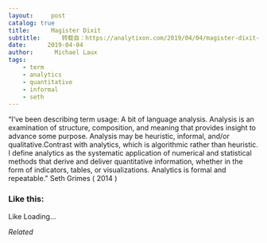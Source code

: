 ```yaml
---
layout:     post
catalog: true
title:      Magister Dixit
subtitle:      转载自：https://analytixon.com/2019/04/04/magister-dixit-1556/
date:      2019-04-04
author:      Michael Laux
tags:
    - term
    - analytics
    - quantitative
    - informal
    - seth
---
```


“I’ve been describing term usage: A bit of language analysis. Analysis is an examination of structure, composition, and meaning that provides insight to advance some purpose. Analysis may be heuristic, informal, and/or qualitative.Contrast with analytics, which is algorithmic rather than heuristic. I define analytics as the systematic application of numerical and statistical methods that derive and deliver quantitative information, whether in the form of indicators, tables, or visualizations. Analytics is formal and repeatable.” Seth Grimes ( 2014 )





### Like this:

Like Loading...


*Related*

